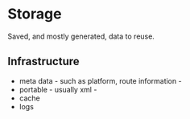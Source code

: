 # Storage

Saved, and mostly generated, data to reuse.  

## Infrastructure

+ meta data - such as platform, route information -
+ portable - usually xml -
+ cache
+ logs



